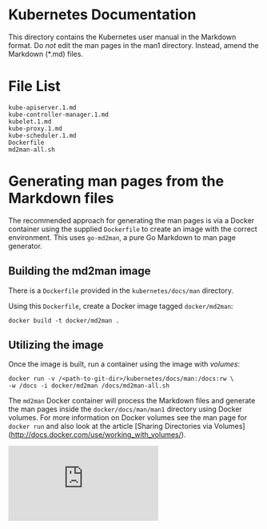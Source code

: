Kubernetes Documentation
====================

This directory contains the Kubernetes user manual in the Markdown format.
Do *not* edit the man pages in the man1 directory. Instead, amend the
Markdown (*.md) files.

# File List

	kube-apiserver.1.md
	kube-controller-manager.1.md
	kubelet.1.md
	kube-proxy.1.md
	kube-scheduler.1.md
	Dockerfile
	md2man-all.sh

# Generating man pages from the Markdown files

The recommended approach for generating the man pages is via a Docker
container using the supplied `Dockerfile` to create an image with the correct
environment. This uses `go-md2man`, a pure Go Markdown to man page generator.

## Building the md2man image

There is a `Dockerfile` provided in the `kubernetes/docs/man` directory.

Using this `Dockerfile`, create a Docker image tagged `docker/md2man`:

    docker build -t docker/md2man .

## Utilizing the image

Once the image is built, run a container using the image with *volumes*:

    docker run -v /<path-to-git-dir>/kubernetes/docs/man:/docs:rw \
    -w /docs -i docker/md2man /docs/md2man-all.sh

The `md2man` Docker container will process the Markdown files and generate
the man pages inside the `docker/docs/man/man1` directory using
Docker volumes. For more information on Docker volumes see the man page for
`docker run` and also look at the article [Sharing Directories via Volumes]
(http://docs.docker.com/use/working_with_volumes/).


[![Analytics](https://kubernetes-site.appspot.com/UA-36037335-10/GitHub/docs/man/README.md?pixel)]()
